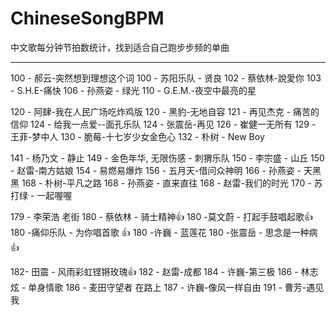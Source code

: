 # ChineseSongBPM
中文歌每分钟节拍数统计，找到适合自己跑步步频的单曲

---

100 - 郝云-突然想到理想这个词
100 - 苏阳乐队 - 贤良
102 - 蔡依林-說愛你
103 - S.H.E-痛快
106 - 孙燕姿 - 绿光
110 - G.E.M.-夜空中最亮的星

120 - 阿肆-我在人民广场吃炸鸡版
120 - 黑豹-无地自容
121 - 再见杰克 - 痛苦的信仰
124 - 给我一点爱--面孔乐队
124 - 张震岳-再见
126 - 崔健一无所有
129 - 王菲-梦中人
130 - 脆莓-十七岁少女金色心
132 - 朴树 - New Boy

141 - 杨乃文 - 静止
149 - 金色年华, 无限伤感 - 刺猬乐队
150 - 李宗盛 - 山丘
150 - 赵雷-南方姑娘
154 - 易燃易爆炸
156 - 五月天-借问众神明
166 - 孙燕姿 - 天黑黑
168 - 朴树-平凡之路
168 - 孙燕姿 - 直来直往
168 - 赵雷-我们的时光
170 - 苏打绿 - 一起喔喔

179 - 李荣浩 老街
180 - 蔡依林 - 骑士精神👍
180 -莫文蔚 - 打起手鼓唱起歌👍
180 -痛仰乐队 - 为你唱首歌 👍
180 -许巍 - 蓝莲花
180 -张震岳 - 思念是一种病👍

182- 田震 - 风雨彩虹铿锵玫瑰👍
182 - 赵雷-成都
184 - 许巍-第三极
186 - 林志炫 - 单身情歌
186 - 麦田守望者 在路上
187 - 许巍-像风一样自由
191 - 曹芳-遇见我
